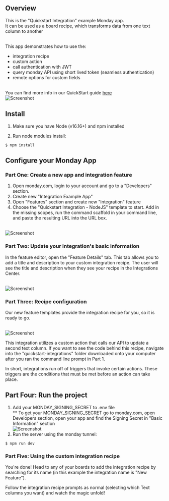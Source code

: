 ## Overview

This is the "Quickstart Integration" example Monday app.
<br>It can be used as a board recipe, which transforms data from one text column to another

<br>This app demonstrates how to use the:

- integration recipe
- custom action
- call authentication with JWT
- query monday API using short lived token (seamless authentication)
- remote options for custom fields

<br>You can find more info in our QuickStart guide [here](https://monday.com/developers/apps/quickstart-integration/)
<br>![Screenshot](https://dapulse-res.cloudinary.com/image/upload/v1658942490/remote_mondaycom_static/developers/screenshots/QUICKSTART_GIPHY.gif)

## Install

1. Make sure you have Node (v16.16+) and npm installed

2. Run node modules install:

```
$ npm install
```

## Configure your Monday App

### Part One: Create a new app and integration feature

1. Open monday.com, login to your account and go to a "Developers" section.
2. Create new "Integration Example App"
3. Open "Features" section and create new "Integration" feature
4. Choose the "Quickstart Integration - NodeJS" template to start. Add in the missing scopes, run the command scaffold in your command line, and paste the resulting URL into the URL box.

<br>![Screenshot](https://dapulse-res.cloudinary.com/image/upload/v1659026516/integration_template.gif)

### Part Two: Update your integration's basic information

In the feature editor, open the "Feature Details" tab. This tab allows you to add a title and description to your custom integration recipe. The user will see the title and description when they see your recipe in the Integrations Center.

<br>![Screenshot](https://dapulse-res.cloudinary.com/image/upload/v1659026704/ee5c6e5-Quickstart_1.png)

### Part Three: Recipe configuration

Our new feature templates provide the integration recipe for you, so it is ready to go.

<br>![Screenshot](https://dapulse-res.cloudinary.com/image/upload/v1659026804/ecd8711-Recipe.png)

This integration utilizes a custom action that calls our API to update a second text column. If you want to see the code behind this recipe, navigate into the "quickstart-integrations" folder downloaded onto your computer after you ran the command line prompt in Part 1.

In short, integrations run off of triggers that invoke certain actions. These triggers are the conditions that must be met before an action can take place.

## Part Four: Run the project

1. Add your MONDAY_SIGNING_SECRET to .env file
   <br> \*\* To get your MONDAY_SIGNING_SECRET go to monday.com, open Developers section, open your app and find the Signing Secret in "Basic Information" section
   <br> ![Screenshot](https://dapulse-res.cloudinary.com/image/upload/f_auto,q_auto/remote_mondaycom_static/uploads/VladMystetskyi/4db4f03e-67a5-482d-893e-033db67ee09b_monday-Apps2020-05-1901-31-26.png)
2. Run the server using the monday tunnel:

```
$ npm run dev
```

 ### Part Five: Using the custom integration recipe

You're done! Head to any of your boards to add the integration recipe by searching for its name (in this example the integration name is "New Feature").

Follow the integration recipe prompts as normal (selecting which Text columns you want) and watch the magic unfold!